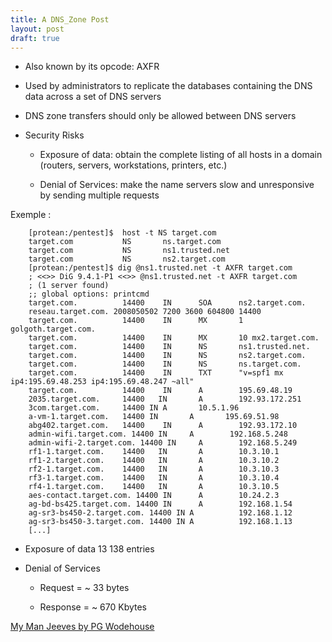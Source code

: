 ```yaml
---
title: A DNS_Zone Post
layout: post
draft: true
---
```


+  Also known by its opcode: AXFR

+ Used by administrators to replicate the databases containing the
DNS data across a set of DNS servers

+ DNS zone transfers should only be allowed between DNS servers
<!--more-->

+ Security Risks

	+ Exposure of data: obtain the complete listing of all hosts in a
   domain (routers, servers, workstations, printers, etc.)

	+ Denial of Services: make the name servers slow and
   unresponsive by sending multiple requests
	
Exemple :
```
	[protean:/pentest]$  host -t NS target.com  
	target.com           NS       ns.target.com  
	target.com           NS       ns1.trusted.net  
	target.com           NS       ns2.target.com  
	[protean:/pentest]$ dig @ns1.trusted.net -t AXFR target.com  
	; <<>> DiG 9.4.1-P1 <<>> @ns1.trusted.net -t AXFR target.com  
	; (1 server found)  
	;; global options: printcmd  
	target.com.          14400    IN      SOA      ns2.target.com.  
	reseau.target.com. 2008050502 7200 3600 604800 14400  
	target.com.          14400    IN      MX       1 golgoth.target.com.  
	target.com.          14400    IN      MX       10 mx2.target.com.  
	target.com.          14400    IN      NS       ns1.trusted.net.  
	target.com.          14400    IN      NS       ns2.target.com.  
	target.com.          14400    IN      NS       ns.target.com.  
	target.com.          14400    IN      TXT      "v=spf1 mx ip4:195.69.48.253 ip4:195.69.48.247 ~all"  
	target.com.          14400    IN      A        195.69.48.19  
	2035.target.com.     14400   IN       A        192.93.172.251  
	3com.target.com.     14400 IN A       10.5.1.96  
	a-vm-1.target.com.   14400 IN       A       195.69.51.98  
	abg402.target.com.   14400    IN      A        192.93.172.10  
	admin-wifi.target.com. 14400 IN     A        192.168.5.248  
	admin-wifi-2.target.com. 14400 IN     A        192.168.5.249  
	rf1-1.target.com.    14400   IN       A        10.3.10.1  
	rf1-2.target.com.    14400   IN       A        10.3.10.2  
	rf2-1.target.com.    14400   IN       A        10.3.10.3  
	rf3-1.target.com.    14400   IN       A        10.3.10.4  
	rf4-1.target.com.    14400   IN       A        10.3.10.5  
	aes-contact.target.com. 14400 IN      A        10.24.2.3  
	ag-bd-bs425.target.com. 14400 IN      A        192.168.1.54  
	ag-sr3-bs450-2.target.com. 14400 IN A          192.168.1.12  
	ag-sr3-bs450-3.target.com. 14400 IN A          192.168.1.13  
	[...]  
```

* Exposure of data
	13 138 entries

* Denial of Services

	* Request = ~ 33 bytes

	* Response = ~ 670 Kbytes


[My Man Jeeves by PG Wodehouse][MMJ]

[MMJ]: http://www.gutenberg.org/cache/epub/8164/pg8164.html
